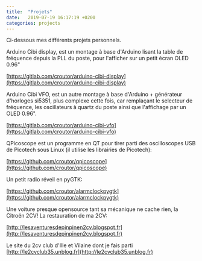```yaml
---
title:  "Projets"
date:   2019-07-19 16:17:19 +0200
categories: projects
---
```

Ci-dessous mes différents projets personnels.

Arduino Cibi display, est un montage à base d'Arduino lisant la table de fréquence depuis la PLL du poste, pour l'afficher sur un petit écran OLED 0.96"

[https://gitlab.com/croutor/arduino-cibi-display](https://gitlab.com/croutor/arduino-cibi-display)

Arduino Cibi VFO, est un autre montage à base d'Arduino + générateur d'horloges si5351, plus complexe cette fois, car remplaçant le selecteur de fréquence, les oscillateurs à quartz du poste ainsi que l'affichage par un OLED 0.96".

[https://gitlab.com/croutor/arduino-cibi-vfo](https://gitlab.com/croutor/arduino-cibi-vfo)

QPicoscope est un programme en QT pour tirer parti des oscilloscopes USB de Picotech sous Linux (il utilise les librairies de Picotech):

[https://github.com/croutor/qpicoscope](https://github.com/croutor/qpicoscope)

Un petit radio réveil en pyGTK:

[https://github.com/croutor/alarmclockpygtk](https://github.com/croutor/alarmclockpygtk)

Une voiture presque opensource tant sa mécanique ne cache rien, la Citroën 2CV! La restauration de ma 2CV:

[http://lesaventuresdepinpinen2cv.blogspot.fr](http://lesaventuresdepinpinen2cv.blogspot.fr)

Le site du 2cv club d'Ille et Vilaine dont je fais parti
[http://le2cvclub35.unblog.fr](http://le2cvclub35.unblog.fr)